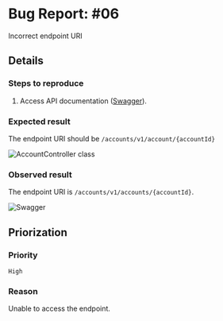 # Bug Report: #06

Incorrect endpoint URI

## Details

### Steps to reproduce

1. Access API documentation ([Swagger](https://bitbucket.org/thiagohcn/customer-data-api-java/src/master/swagger.yaml)).

### Expected result
The endpoint URI should be `/accounts/v1/account/{accountId}`

![AccountController class]('bg-06-account-controller.png')

### Observed result
The endpoint URI is `/accounts/v1/accounts/{accountId}`.

![Swagger]('bg-06-swagger.png')

## Priorization

### Priority
`High`

### Reason
Unable to access the endpoint.